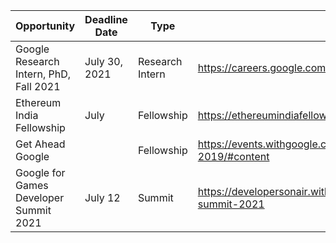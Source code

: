 | Opportunity                            | Deadline Date | Type            | Link                                                               |
|----------------------------------------|---------------|-----------------|--------------------------------------------------------------------|
| Google Research Intern, PhD, Fall 2021 | July 30, 2021 | Research Intern | https://careers.google.com/jobs/results/72189721129689798/         |
| Ethereum India Fellowship              | July          | Fellowship      | https://ethereumindiafellowship.devfolio.co/                       |
| Get Ahead Google                       |               | Fellowship      | https://events.withgoogle.com/get-ahead-apac-2019/#content         |
| Google for Games Developer Summit 2021 | July 12       | Summit          | https://developersonair.withgoogle.com/events/game-dev-summit-2021  |
